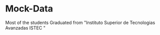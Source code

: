 # Mock-Data
Most of the students Graduated from "Instituto Superior de Tecnologias Avanzadas ISTEC "
